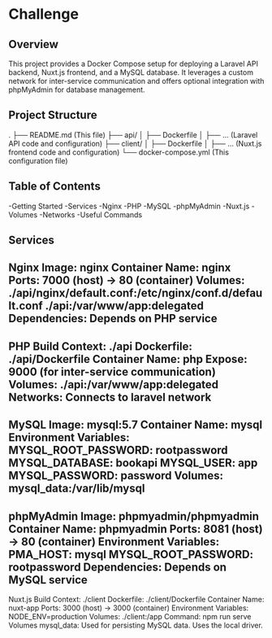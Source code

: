 # Challenge

## Overview

This project provides a Docker Compose setup for deploying a Laravel API backend, Nuxt.js frontend, and a MySQL database. It leverages a custom network for inter-service communication and offers optional integration with phpMyAdmin for database management.

## Project Structure
.
├── README.md  (This file)
├── api/
│   ├── Dockerfile
│   ├── ... (Laravel API code and configuration)
├── client/
│   ├── Dockerfile
│   ├── ... (Nuxt.js frontend code and configuration)
└── docker-compose.yml  (This configuration file)

## Table of Contents

-Getting Started
-Services
-Nginx
-PHP
-MySQL
-phpMyAdmin
-Nuxt.js
-Volumes
-Networks
-Useful Commands

## Services
Nginx
Image: nginx
Container Name: nginx
Ports: 7000 (host) -> 80 (container)
Volumes:
./api/nginx/default.conf:/etc/nginx/conf.d/default.conf
./api:/var/www/app:delegated
Dependencies: Depends on PHP service
------------------------------------------------------------
PHP
Build Context: ./api
Dockerfile: ./api/Dockerfile
Container Name: php
Expose: 9000 (for inter-service communication)
Volumes: ./api:/var/www/app:delegated
Networks: Connects to laravel network
------------------------------------------------------------
MySQL
Image: mysql:5.7
Container Name: mysql
Environment Variables:
MYSQL_ROOT_PASSWORD: rootpassword
MYSQL_DATABASE: bookapi
MYSQL_USER: app
MYSQL_PASSWORD: password
Volumes: mysql_data:/var/lib/mysql
------------------------------------------------------------
phpMyAdmin
Image: phpmyadmin/phpmyadmin
Container Name: phpmyadmin
Ports: 8081 (host) -> 80 (container)
Environment Variables:
PMA_HOST: mysql
MYSQL_ROOT_PASSWORD: rootpassword
Dependencies: Depends on MySQL service
------------------------------------------------------------
Nuxt.js
Build Context: ./client
Dockerfile: ./client/Dockerfile
Container Name: nuxt-app
Ports: 3000 (host) -> 3000 (container)
Environment Variables: NODE_ENV=production
Volumes: ./client:/app
Command: npm run serve
Volumes
mysql_data: Used for persisting MySQL data. Uses the local driver.